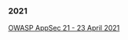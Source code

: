 ### 2021 ###

[OWASP AppSec 21 - 23 April 2021](https://www.meetup.com/owasp-brasov/events/277346025/)



